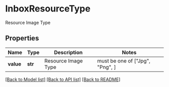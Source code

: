# InboxResourceType

Resource Image Type

## Properties
Name | Type | Description | Notes
------------ | ------------- | ------------- | -------------
**value** | **str** | Resource Image Type |  must be one of ["Jpg", "Png", ]

[[Back to Model list]](../README.md#documentation-for-models) [[Back to API list]](../README.md#documentation-for-api-endpoints) [[Back to README]](../README.md)



